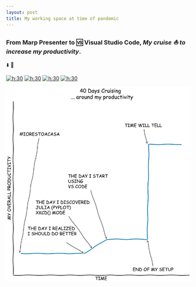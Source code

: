 ```yaml
---
layout: post
title: My working space at time of pandemic
---
```

[chart]: https://raw.githubusercontent.com/spagnuolocarmine/spagnuolocarmine.github.io/master/assets/files/myworkingspace/img/chart.png


### From Marp Presenter to  🆚 Visual Studio Code, _My cruise ⛵️ to increase my productivity_.

⬇️ 👀

 [![h:30](https://img.shields.io/badge/HTML-Live%20Preview-red)](http://htmlpreview.github.io/?https%3A%2F%2Fraw.githubusercontent.com%2Fspagnuolocarmine%2Fspagnuolocarmine.github.io%2Fmaster%2Fassets%2Ffiles%2Fmyworkingspace%2Fmyworkingspace.html) [![h:30](https://img.shields.io/badge/HTML-RAW-gray)](https://raw.githubusercontent.com/spagnuolocarmine/spagnuolocarmine.github.io/master/assets/files/myworkingspace/myworkingspace.html) [![h:30](https://img.shields.io/badge/Markdown-Gists-blue)](https://raw.githubusercontent.com/spagnuolocarmine/spagnuolocarmine.github.io/master/assets/files/myworkingspace/myworkingspace.html) [![h:30](https://img.shields.io/badge/📧-cspagnuolo%40unisa.it-green)](mailto:cspagnuolo@unisa.it)

![working_chart][chart]